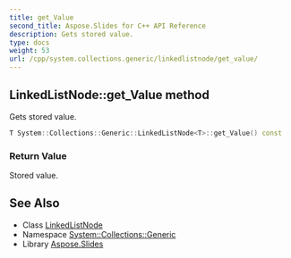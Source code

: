```yaml
---
title: get_Value
second_title: Aspose.Slides for C++ API Reference
description: Gets stored value.
type: docs
weight: 53
url: /cpp/system.collections.generic/linkedlistnode/get_value/
---
```

## LinkedListNode::get_Value method


Gets stored value.

```cpp
T System::Collections::Generic::LinkedListNode<T>::get_Value() const
```


### Return Value

Stored value.

## See Also

* Class [LinkedListNode](../)
* Namespace [System::Collections::Generic](../../)
* Library [Aspose.Slides](../../../)

